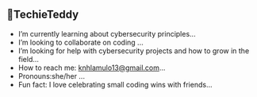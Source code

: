 ## 🧸TechieTeddy

- I’m currently learning about cybersecurity principles...
- I’m looking to collaborate on coding ...
- I’m looking for help with cybersecurity projects and how to grow in the field...
- How to reach me: knhlamulo13@gmail.com...
- Pronouns:she/her ...
- Fun fact: I love celebrating small coding wins with friends...

